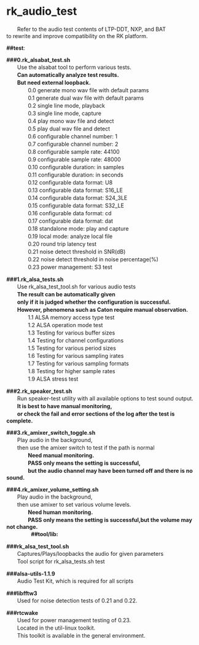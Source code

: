 # rk_audio_test  
　　Refer to the audio test contents of LTP-DDT, NXP, and BAT  
to rewrite and improve compatibility on the RK platform.  
  
**##test**:  
  
**###0.rk_alsabat_test.sh**  
　　Use the alsabat tool to perform various tests.  
　　**Can automatically analyze test results.**  
　　**But need external loopback.**  
　　　　0.0 generate mono wav file with default params  
　　　　0.1 generate dual wav file with default params  
　　　　0.2 single line mode, playback  
　　　　0.3 single line mode, capture  
　　　　0.4 play mono wav file and detect  
　　　　0.5 play dual wav file and detect  
　　　　0.6 configurable channel number: 1  
　　　　0.7 configurable channel number: 2  
　　　　0.8 configurable sample rate: 44100  
　　　　0.9 configurable sample rate: 48000  
　　　　0.10 configurable duration: in samples  
　　　　0.11 configurable duration: in seconds  
　　　　0.12 configurable data format: U8  
　　　　0.13 configurable data format: S16_LE  
　　　　0.14 configurable data format: S24_3LE  
　　　　0.15 configurable data format: S32_LE  
　　　　0.16 configurable data format: cd  
　　　　0.17 configurable data format: dat  
　　　　0.18 standalone mode: play and capture  
　　　　0.19 local mode: analyze local file  
　　　　0.20 round trip latency test  
　　　　0.21 noise detect threshold in SNR(dB)  
　　　　0.22 noise detect threshold in noise percentage(%)  
　　　　0.23 power management: S3 test  
  
**###1.rk_alsa_tests.sh**  
　　Use rk_alsa_test_tool.sh for various audio tests  
　　**The result can be automatically given**  
　　**only if it is judged whether the configuration is successful.**  
　　**However, phenomena such as Caton require manual observation.**  
　　　　1.1 ALSA memory access type test  
　　　　1.2 ALSA operation mode test  
　　　　1.3 Testing for various buffer sizes  
　　　　1.4 Testing for channel configurations  
　　　　1.5 Testing for various period sizes  
　　　　1.6 Testing for various sampling irates  
　　　　1.7 Testing for various sampling formats  
　　　　1.8 Testing for higher sample rates  
　　　　1.9 ALSA stress test  
  
**###2.rk_speaker_test.sh**  
　　Run speaker-test utility with all available options to test sound output.  
　　**It is best to have manual monitoring,**  
　　**or check the fail and error sections of the log after the test is complete.**  
  
**###3.rk_amixer_switch_toggle.sh**  
　　Play audio in the background,  
　　then use the amixer switch to test if the path is normal  
　　　　**Need manual monitoring.**  
　　　　**PASS only means the setting is successful,**  
　　　　**but the audio channel may have been turned off and there is no sound.**  
  
**###4.rk_amixer_volume_setting.sh**  
　　Play audio in the background,  
　　then use amixer to set various volume levels.  
　　　　**Need human monitoring.**  
　　　　**PASS only means the setting is successful,but the volume may not change.**  
　　
　　
**##tool/lib:**  
  
**###rk_alsa_test_tool.sh**  
　　Captures/Plays/loopbacks the audio for given parameters  
　　Tool script for rk_alsa_tests.sh test  
  
**###alsa-utils-1.1.9**  
　　Audio Test Kit, which is required for all scripts  
  
**###libfftw3**  
　　Used for noise detection tests of 0.21 and 0.22.  
  
**###rtcwake**  
　　Used for power management testing of 0.23.  
　　Located in the util-linux toolkit.  
　　This toolkit is available in the general environment.  

